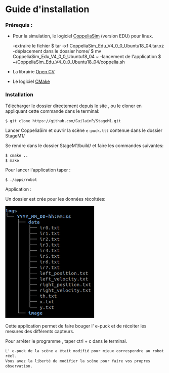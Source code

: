 # Guide d'installation

### Prérequis :

* Pour la simulation, le logiciel [CoppeliaSim](https://www.coppeliarobotics.com/downloads)  (version EDU) pour linux.

    -extraire le fichier
        $ tar -xf CoppeliaSim_Edu_V4_0_0_Ubuntu18_04.tar.xz
    -déplacement dans le dossier home/
        $ mv CoppeliaSim_Edu_V4_0_0_Ubuntu18_04 ~
    -lancement de l'application
        $ ~/CoppeliaSim_Edu_V4_0_0_Ubuntu18_04/coppelia.sh


* La librairie [Open CV](https://www.learnopencv.com/install-opencv-4-on-ubuntu-18-04/)

* Le logiciel [CMake](https://cmake.org/)


### Installation

Télécharger le dossier directement depuis le site , ou le cloner en appliquant cette commande dans le terminal:

    $ git clone https://github.com/GuilainP/StageM1.git

Lancer CoppeliaSim et ouvrir la scène `e-puck.ttt` contenue dans le dossier StageM1/ 

Se rendre dans le dossier StageM1/build/ et faire les commandes suivantes:

    $ cmake ..
    $ make

Pour lancer l'application taper :

    $ ./apps/robot


Application : 

Un dossier est crée pour les données récoltées:

![](logs_tree.png)

Cette application permet de faire bouger l' e-puck et de récolter les mesures des différents capteurs.

Pour arrêter le programme , taper ctrl + c dans le terminal.

    L' e-puck de la scène a était modifié pour mieux correspondre au robot réel.
    Vous avez la liberté de modifier la scène pour faire vos propres observation.



